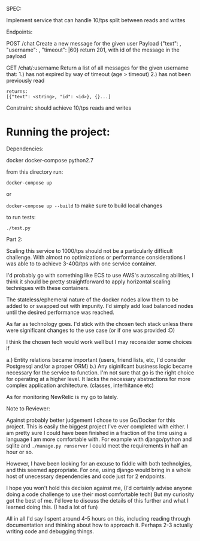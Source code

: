 SPEC:

Implement service that can handle 10/tps split between reads and writes

Endpoints:

   POST /chat
   Create a new message for the given user
   Payload {"text": <string>, "username": <string>, "timeout": <int>|60}
   return 201, with id of the message in the payload
   
   GET /chat/:username
   Return a list of all messages for the given username that:
     1.) has not expired by way of timeout (age > timeout)
     2.) has not been previously read
    
    returns:
    [{"text": <string>, "id": <id>}, {}...]

Constraint: should achieve 10/tps reads and writes

# Running the project:

Dependencies:

  docker
  docker-compose
  python2.7 


from this directory run:

`docker-compose up`

or

`docker-compose up --build` to make sure to build local changes

to run tests:

`./test.py`



Part 2:

   Scaling this service to 1000/tps should not be a particularly difficult challenge.
   With almost no optimizations or performance considerations I was able to to achieve 3-400/tps with
   one service container.

   I'd probably go with something like ECS to use AWS's autoscaling abilities, I think it should
   be pretty straightforward to apply horizontal scaling techniques with these containers.

   The stateless/ephemeral nature of the docker nodes allow them to be added to or swapped out with impunity.
   I'd simply add load balanced nodes until the desired performance was reached. 

   As far as technology goes. I'd stick with the chosen tech stack unless there were significant
   changes to the use case (or if one was provided :D)

   I think the chosen tech would work well but I may reconsider some choices if 

   a.) Entity relations became important (users, friend lists, etc, I'd consider Postgresql and/or a proper ORM)
   b.) Any siginifcant business logic became necessary for the service to function. I'm not sure that go is
   the right choice for operating at a higher level. It lacks the necessary abstractions for more complex application architecture. (classes, interhitance etc)

   As for monitoring NewRelic is my go to lately.



Note to Reviewer:

Against probably better judgement I chose to use Go/Docker for this project. This is easily the biggest project I've ever completed with either. I am pretty sure I could have been finished in a fraction of the time using a language I am more comfortable with.
For example with django/python and sqlite and `./manage.py runserver` I could meet the requirements in half an hour or so.

However, I have been looking for an excuse to fiddle with both technolgies, and this seemed appropriate. For one, using django would bring
in a whole host of unecessary dependencies and code just for 2 endpoints. 

I hope you won't hold this decision against me, (I'd certainly advise anyone doing a code challenge to use their most comfortable tech)
But my curiosity got the best of me. I'd love to discuss the details of this further and what I learned doing this. (I had a lot of fun)

All in all I'd say I spent around 4-5 hours on this, including reading through documentation and thinking about how to approach it. Perhaps 2-3 actually writing code and debugging things.